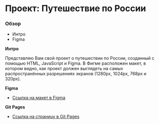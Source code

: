 # Проект: Путешествие по России

### Обзор
* Интро
* Figma

**Интро**

Представляю Вам свой проект о путешествии по России, созданный с помощью HTML, JavaScript и Figma.
В Фигме расположен макет, в котором видно, как проект должен выглядеть на самых распространённых разрешениях экранов (1280px, 1024px, 768px и 320px).

**Figma**

* [Ссылка на макет в Figma](https://www.figma.com/file/5S2WSbEFL6awjVWJ0NWL8Q/Sprint-3_-Russia-_-desktop-mobile?node-id=28503%3A0)

**Git Pages**

* [Ссылка на страницу в Git Pages]( https://kristinashvedova.github.io/russian-travel/)



